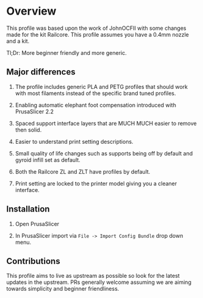 # Overview

This profile was based upon the work of JohnOCFII with some changes made for the kit Railcore. This profile assumes you have a 0.4mm nozzle and a kit. 

Tl;Dr: More beginner friendly and more generic.

## Major differences

1. The profile includes generic PLA and PETG profiles that should work with most filaments instead of the specific brand tuned profiles.

2. Enabling automatic elephant foot compensation introduced with PrusaSlicer 2.2

3. Spaced support interface layers that are MUCH MUCH easier to remove then solid.

4. Easier to understand print setting descriptions.

5. Small quality of life changes such as supports being off by default and gyroid infill set as default.

6. Both the Railcore ZL and ZLT have profiles by default.

7. Print setting are locked to the printer model giving you a cleaner interface.

## Installation

1. Open PrusaSlicer

2. In PrusaSlicer import via `File -> Import Config Bundle`  drop down menu.

## Contributions

This profile aims to live as upstream as possible so look for the latest updates in the upstream. PRs generally welcome assuming we are aiming towards simplicity and beginner friendliness.
